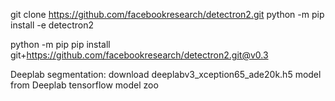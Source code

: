 git clone https://github.com/facebookresearch/detectron2.git
python -m pip install -e detectron2

python -m pip pip install git+https://github.com/facebookresearch/detectron2.git@v0.3


Deeplab segmentation:
download deeplabv3_xception65_ade20k.h5 model from Deeplab tensorflow model zoo